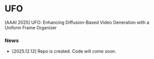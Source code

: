 # UFO
[AAAI 2025] UFO: Enhancing Diffusion-Based Video Generation with a Uniform Frame Organizer

### News
* [2025.12.12] Repo is created. Code will come soon.
